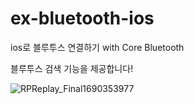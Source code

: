 # ex-bluetooth-ios
ios로 블루투스 연결하기 with Core Bluetooth

블루투스 검색 기능을 제공합니다!



![RPReplay_Final1690353977](https://github.com/hyeebin/ex-bluetooth-ios/assets/55536545/2b5fb9cb-ba0d-4b54-8d9a-c6b5e6322f8b)
